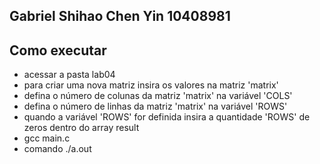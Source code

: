 ## Gabriel Shihao Chen Yin 10408981


## Como executar

- acessar a pasta lab04
- para criar uma nova matriz insira os valores na matriz 'matrix'
- defina o número de colunas da matriz 'matrix' na variável 'COLS'
- defina o número de linhas da matriz 'matrix' na variável 'ROWS'
- quando a variável 'ROWS' for definida insira a quantidade 'ROWS' de zeros dentro do array result
- gcc main.c
- comando ./a.out
